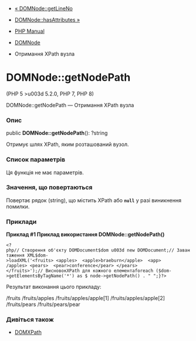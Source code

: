 - [« DOMNode::getLineNo](domnode.getlineno.md)
- [DOMNode::hasAttributes »](domnode.hasattributes.md)

- [PHP Manual](index.md)
- [DOMNode](class.domnode.md)
- Отримання XPath вузла

# DOMNode::getNodePath

(PHP 5 \>u003d 5.2.0, PHP 7, PHP 8)

DOMNode::getNodePath — Отримання XPath вузла

### Опис

public **DOMNode::getNodePath**(): ?string

Отримує шлях XPath, яким розташований вузол.

### Список параметрів

Ця функція не має параметрів.

### Значення, що повертаються

Повертає рядок (string), що містить XPath або **`null`** у разі
виникнення помилки.

### Приклади

**Приклад #1 Приклад використання **DOMNode::getNodePath()****

` <?php// Створення об'єкту DOMDocument$dom u003d new DOMDocument;// Завантаження XML$dom->loadXML('<fruits> <apples>  <apple>braeburn</apple>  <app> /apples> <pears>  <pear>conference</pear> </pears></fruits>');// ВисновокXPath для кожного елементаforeach ($dom->getElementsByTagName('*') as $ node->getNodePath() . "
";}?> `

Результат виконання цього прикладу:

/fruits
/fruits/apples
/fruits/apples/apple[1]
/fruits/apples/apple[2]
/fruits/pears
/fruits/pears/pear

### Дивіться також

- [DOMXPath](class.domxpath.md)
